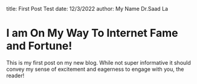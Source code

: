 title: First Post Test
date: 12/3/2022
author: My Name Dr.Saad La

# I am On My Way To Internet Fame and Fortune!

This is my first post on my new blog. While not super informative it
should convey my sense of excitement and eagerness to engage with you,
the reader!
